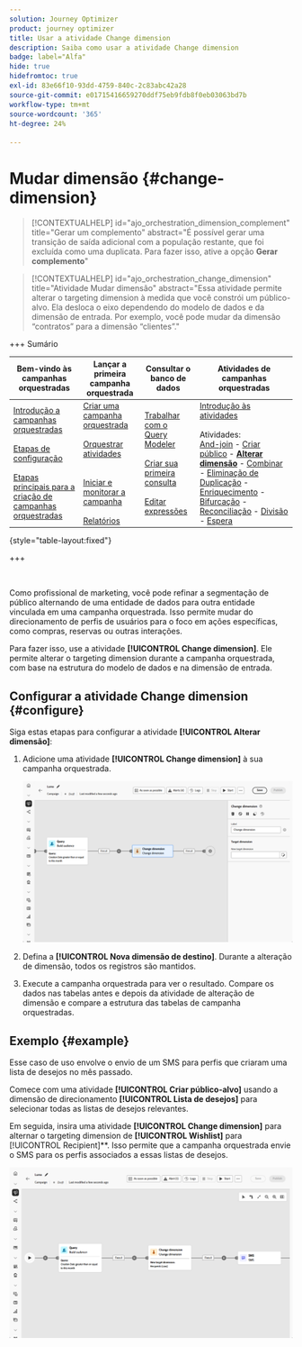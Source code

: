 ```yaml
---
solution: Journey Optimizer
product: journey optimizer
title: Usar a atividade Change dimension
description: Saiba como usar a atividade Change dimension
badge: label="Alfa"
hide: true
hidefromtoc: true
exl-id: 83e66f10-93dd-4759-840c-2c83abc42a28
source-git-commit: e01715416659270ddf75eb9fdb8f0eb03063bd7b
workflow-type: tm+mt
source-wordcount: '365'
ht-degree: 24%

---
```


# Mudar dimensão {#change-dimension}

>[!CONTEXTUALHELP]
>id="ajo_orchestration_dimension_complement"
>title="Gerar um complemento"
>abstract="É possível gerar uma transição de saída adicional com a população restante, que foi excluída como uma duplicata. Para fazer isso, ative a opção **Gerar complemento**"

>[!CONTEXTUALHELP]
>id="ajo_orchestration_change_dimension"
>title="Atividade Mudar dimensão"
>abstract="Essa atividade permite alterar o targeting dimension à medida que você constrói um público-alvo. Ela desloca o eixo dependendo do modelo de dados e da dimensão de entrada. Por exemplo, você pode mudar da dimensão “contratos” para a dimensão “clientes”."

+++ Sumário

| Bem-vindo às campanhas orquestradas | Lançar a primeira campanha orquestrada | Consultar o banco de dados | Atividades de campanhas orquestradas |
|---|---|---|---|
| [Introdução a campanhas orquestradas](../gs-orchestrated-campaigns.md)<br/><br/>[Etapas de configuração](../configuration-steps.md)<br/><br/>[Etapas principais para a criação de campanhas orquestradas](../gs-campaign-creation.md) | [Criar uma campanha orquestrada](../create-orchestrated-campaign.md)<br/><br/>[Orquestrar atividades](../orchestrate-activities.md)<br/><br/><br/>[Iniciar e monitorar a campanha](../start-monitor-campaigns.md)<br/><br/>[Relatórios](../reporting-campaigns.md) | [Trabalhar com o Query Modeler](../orchestrated-rule-builder.md)<br/><br/>[Criar sua primeira consulta](../build-query.md)<br/><br/>[Editar expressões](../edit-expressions.md) | [Introdução às atividades](about-activities.md)<br/><br/>Atividades:<br/>[And-join](and-join.md) - [Criar público](build-audience.md) - **[Alterar dimensão](change-dimension.md)** - [Combinar](combine.md) - [Eliminação de Duplicação](deduplication.md) - [Enriquecimento](enrichment.md) - [Bifurcação](fork.md) - [Reconciliação](reconciliation.md) - [Divisão](split.md) - [Espera](wait.md) |

{style="table-layout:fixed"}

+++

<br/>

Como profissional de marketing, você pode refinar a segmentação de público alternando de uma entidade de dados para outra entidade vinculada em uma campanha orquestrada. Isso permite mudar do direcionamento de perfis de usuários para o foco em ações específicas, como compras, reservas ou outras interações.

Para fazer isso, use a atividade **[!UICONTROL Change dimension]**. Ele permite alterar o targeting dimension durante a campanha orquestrada, com base na estrutura do modelo de dados e na dimensão de entrada.

<!--
>[!IMPORTANT]
>
>Please note that the **[!UICONTROL Change Dimension]** and **[!UICONTROL Change Data source]** activities should not be added in one row. If you need to use both activities consecutively, make sure you include an **[!UICONTROL Enrichement]** activity in between them. This ensures proper execution and prevents potential conflicts or errors.-->

## Configurar a atividade Change dimension {#configure}

Siga estas etapas para configurar a atividade **[!UICONTROL Alterar dimensão]**:

1. Adicione uma atividade **[!UICONTROL Change dimension]** à sua campanha orquestrada.

   ![](../assets/change-dimension.png)

1. Defina a **[!UICONTROL Nova dimensão de destino]**. Durante a alteração de dimensão, todos os registros são mantidos.

1. Execute a campanha orquestrada para ver o resultado. Compare os dados nas tabelas antes e depois da atividade de alteração de dimensão e compare a estrutura das tabelas de campanha orquestradas.

## Exemplo {#example}

Esse caso de uso envolve o envio de um SMS para perfis que criaram uma lista de desejos no mês passado.

Comece com uma atividade **[!UICONTROL Criar público-alvo]** usando a dimensão de direcionamento **[!UICONTROL Lista de desejos]** para selecionar todas as listas de desejos relevantes.

Em seguida, insira uma atividade **[!UICONTROL Change dimension]** para alternar o targeting dimension de **[!UICONTROL Wishlist]** para **&#x200B;**&#x200B;[!UICONTROL Recipient]**. Isso permite que a campanha orquestrada envie o SMS para os perfis associados a essas listas de desejos.

![](../assets/change-dimension-example.png)
